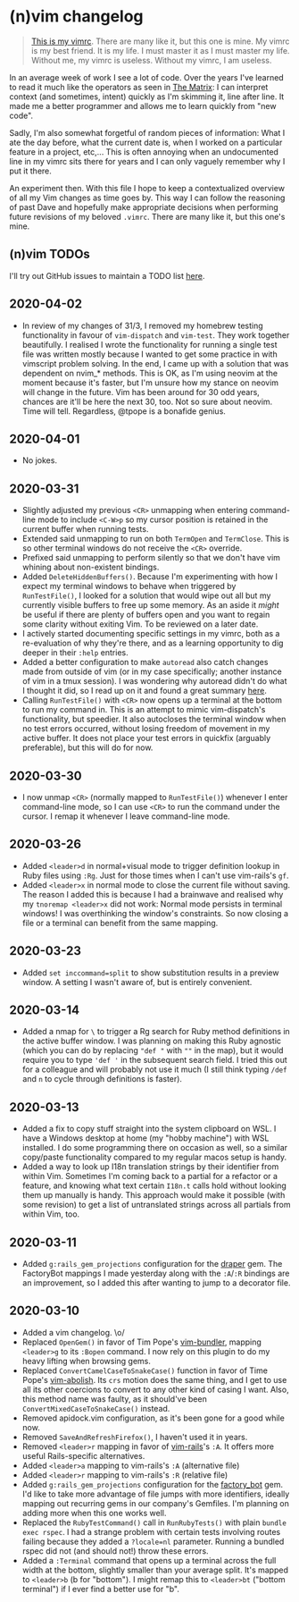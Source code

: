 # (n)vim changelog
> [This is my vimrc](https://github.com/davelens/dotfiles/blob/master/vimrc). There are many like it, but this one is mine.
> My vimrc is my best friend. It is my life. I must master it as I must master my life.
> Without me, my vimrc is useless. Without my vimrc, I am useless.

In an average week of work I see a lot of code. Over the years I've learned to read it much like the operators as seen in [The Matrix](https://en.wikipedia.org/wiki/The_Matrix): I can interpret context (and sometimes, intent) quickly as I'm skimming it, line after line. It made me a better programmer and allows me to learn quickly from "new code".

Sadly, I'm also somewhat forgetful of random pieces of information: What I ate the day before, what the current date is, when I worked on a particular feature in a project, etc,...  This is often annoying when an undocumented line in my vimrc sits there for years and I can only vaguely remember why I put it there. 

An experiment then. With this file I hope to keep a contextualized overview of 
all my Vim changes as time goes by. This way I can follow the reasoning of past 
Dave and hopefully make appropriate decisions when performing future revisions
of my beloved `.vimrc`. There are many like it, but this one's mine.

## (n)vim TODOs
I'll try out GitHub issues to maintain a TODO list [here]( https://github.com/davelens/dotfiles/issues?q=is%3Aopen+label%3Atodo+label%3Avim).

## 2020-04-02
* In review of my changes of 31/3, I removed my homebrew testing functionality in favour of `vim-dispatch` and `vim-test`. They work together beautifully.  I realised I wrote the functionality for running a single test file was written mostly because I wanted to get some practice in with vimscript problem solving. In the end, I came up with a solution that was dependent on nvim_* methods. This is OK, as I'm using neovim at the moment because it's faster, but I'm unsure how my stance on neovim will change in the future. Vim has been around for 30 odd years, chances are it'll be here the next 30, too. Not so sure about neovim. Time will tell. Regardless, @tpope is a bonafide genius.

## 2020-04-01
* No jokes.

## 2020-03-31
* Slightly adjusted my previous `<CR>` unmapping when entering command-line mode to include `<C-W>p` so my cursor position is retained in the current buffer when running tests.
* Extended said unmapping to run on both `TermOpen` and `TermClose`. This is so other terminal windows do not receive the `<CR>` override.
* Prefixed said unmapping to perform silently so that we don't have vim whining about non-existent bindings.
* Added `DeleteHiddenBuffers()`. Because I'm experimenting with how I expect my terminal windows to behave when triggered by `RunTestFile()`, I looked for a solution that would wipe out all but my currently visible buffers to free up some memory. As an aside it *might* be useful if there are plenty of buffers open and you want to regain some clarity without exiting Vim. To be reviewed on a later date.
* I actively started documenting specific settings in my vimrc, both as a re-evaluation of why they're there, and as a learning opportunity to dig deeper in their `:help` entries.
* Added a better configuration to make `autoread` also catch changes made from outside of vim (or in my case specifically; another instance of vim in a tmux session). I was wondering why autoread didn't do what I thought it did, so I read up on it and found a great summary [here](https://unix.stackexchange.com/questions/149209/refresh-changed-content-of-file-opened-in-vim/383044#383044).
* Calling `RunTestFile()` with `<CR>` now opens up a terminal at the bottom to run my command in. This is an attempt to mimic vim-dispatch's functionality, but speedier. It also autocloses the terminal window when no test errors occurred, without losing freedom of movement in my active buffer. It does not place your test errors in quickfix (arguably preferable), but this will do for now.

## 2020-03-30
* I now unmap `<CR>` (normally mapped to `RunTestFile()`) whenever I enter command-line mode, so I can use `<CR>` to run the command under the cursor. I remap it whenever I leave command-line mode.

## 2020-03-26
* Added `<leader>d` in normal+visual mode to trigger definition lookup in Ruby files using `:Rg`. Just for those times when I can't use vim-rails's `gf`.
* Added `<leader>x` in normal mode to close the current file without saving. The reason I added this is because I had a brainwave and realised why my `tnoremap <leader>x` did not work: Normal mode persists in terminal windows! I was overthinking the window's constraints. So now closing a file or a terminal can benefit from the same mapping.

## 2020-03-23
* Added `set inccommand=split` to show substitution results in a preview window. A setting I wasn't aware of, but is entirely convenient.

## 2020-03-14
* Added a nmap for `\` to trigger a Rg search for Ruby method definitions in the active buffer window. I was planning on making this Ruby agnostic (which you can do by replacing `"def "` with `""` in the map), but it would require you to type `'def '` in the subsequent search field. I tried this out for a colleague and will probably not use it much (I still think typing `/def ` and `n` to cycle through definitions is faster).

## 2020-03-13
* Added a fix to copy stuff straight into the system clipboard on WSL. I have a Windows desktop at home (my "hobby machine") with WSL installed. I do some programming there on occasion as well, so a similar copy/paste functionality compared to my regular macos setup is handy.
* Added a way to look up I18n translation strings by their identifier from within Vim. Sometimes I'm coming back to a partial for a refactor or a feature, and knowing what text certain `I18n.t` calls hold without looking them up manually is handy. This approach would make it possible (with some revision) to get a list of untranslated strings across all partials from within Vim, too.

## 2020-03-11
* Added `g:rails_gem_projections` configuration for the [draper](https://github.com/drapergem/draper) gem. The FactoryBot mappings I made yesterday along with the `:A`/`:R` bindings are an improvement, so I added this after wanting to jump to a decorator file.

## 2020-03-10

* Added a vim changelog. \o/
* Replaced `OpenGem()` in favor of Tim Pope's [vim-bundler](https://github.com/tpope/vim-bundler), mapping `<leader>g` to 
its `:Bopen` command. I now rely on this plugin to do my heavy lifting when browsing gems.
* Replaced `ConvertCamelCaseToSnakeCase()` function in favor of Time Pope's [vim-abolish](https://github.com/tpope/vim-abolish). Its `crs` motion does the same thing, and I get to use all its  other coercions to convert to any other kind of casing I want. Also, this method name was faulty, as it should've been `ConvertMixedCaseToSnakeCase()` instead.
* Removed apidock.vim configuration, as it's been gone for a good while now.
* Removed `SaveAndRefreshFirefox()`, I haven't used it in years.
* Removed `<leader>r` mapping in favor of [vim-rails](https://github.com/tpope/vim-rails)'s `:A`. It offers more useful 
Rails-specific alternatives.
* Added `<leader>a` mapping to vim-rails's `:A` (alternative file)
* Added `<leader>r` mapping to vim-rails's `:R` (relative file)
* Added `g:rails_gem_projections` configuration for the [factory_bot](https://github.com/thoughtbot/factory_bot) gem. I'd like to take more advantage of file jumps with more identifiers, ideally mapping out recurring gems in our company's Gemfiles. I'm planning on adding more when this one works well.
* Replaced the `RubyTestCommand()` call in `RunRubyTests()` with plain `bundle exec rspec`. I had a strange problem with certain tests involving routes failing because they added a `?locale=nl` parameter. Running a bundled rspec did not (and should not!) throw these errors.
* Added a `:Terminal` command that opens up a terminal across the full width at the bottom, slightly smaller than your average split. It's mapped to `<leader>b` (b for "bottom"). I might remap this to `<leader>bt` ("bottom terminal") if I ever find a better use for "b".
